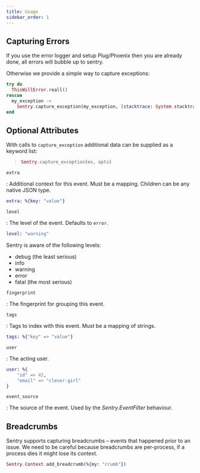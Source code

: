 ```yaml
---
title: Usage
sidebar_order: 1
---
```


<!-- WIZARD -->
## Capturing Errors

If you use the error logger and setup Plug/Phoenix then you are already done, all errors will bubble up to sentry.

Otherwise we provide a simple way to capture exceptions:

```elixir
try do
  ThisWillError.reall()
rescue
  my_exception ->
    Sentry.capture_exception(my_exception, [stacktrace: System.stacktrace(), extra: %{extra: information}])
end
```
<!-- ENDWIZARD -->

## Optional Attributes

With calls to `capture_exception` additional data can be supplied as a keyword list:

> ```elixir
> Sentry.capture_exception(ex, opts)
> ```

`extra`

: Additional context for this event. Must be a mapping. Children can be any native JSON type.

  ```elixir
  extra: %{key: "value"}
  ```

`level`

: The level of the event. Defaults to `error`.

  ```elixir
  level: "warning"
  ```

  Sentry is aware of the following levels:

  -   debug (the least serious)
  -   info
  -   warning
  -   error
  -   fatal (the most serious)

`fingerprint`

: The fingerprint for grouping this event.

`tags`

: Tags to index with this event. Must be a mapping of strings.

  ```elixir
  tags: %{"key" => "value"}
  ```

`user`

: The acting user.

  ```elixir
  user: %{
      "id" => 42,
      "email" => "clever-girl"
  }
  ```

`event_source`

: The source of the event. Used by the _Sentry.EventFilter_ behaviour.

## Breadcrumbs

Sentry supports capturing breadcrumbs – events that happened prior to an issue. We need to be careful because breadcrumbs are per-process, if a process dies it might lose its context.

```elixir
Sentry.Context.add_breadcrumb(%{my: "crumb"})
```
